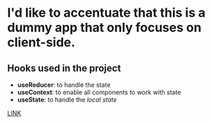 # I'd like to accentuate that this is a dummy app that only focuses on client-side.

## Hooks used in the project
- **useReducer**: to handle the state
- **useContext**: to enable all components to work with state
- **useState**: to handle the _local state_

[LINK](https://websello.netlify.app)
